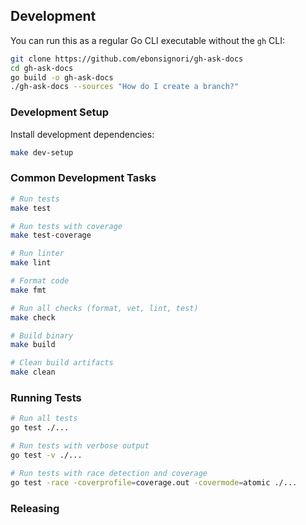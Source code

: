 ## Development

You can run this as a regular Go CLI executable without the `gh` CLI:

```bash
git clone https://github.com/ebonsignori/gh-ask-docs
cd gh-ask-docs
go build -o gh-ask-docs
./gh-ask-docs --sources "How do I create a branch?"
```

### Development Setup

Install development dependencies:

```bash
make dev-setup
```

### Common Development Tasks

```bash
# Run tests
make test

# Run tests with coverage
make test-coverage

# Run linter
make lint

# Format code
make fmt

# Run all checks (format, vet, lint, test)
make check

# Build binary
make build

# Clean build artifacts
make clean
```

### Running Tests

```bash
# Run all tests
go test ./...

# Run tests with verbose output
go test -v ./...

# Run tests with race detection and coverage
go test -race -coverprofile=coverage.out -covermode=atomic ./...
```

### Releasing
